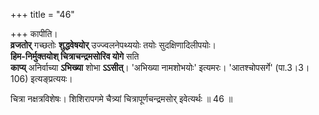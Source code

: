 +++
title = "46"

+++
कापीति।  
**व्रजतोर्** गच्छतोः **शुद्धवेषयोर्** उज्ज्वलनेपथ्ययोः तयोः सुदक्षिणादिलीपयोः।  
**हिम-निर्मुक्तयोश् चित्राचन्द्रमसोरिव योगे** सति  
**काप्य्** अनिर्वाच्या **ऽभिख्या** शोभा **ऽऽसीत्**। 'अभिख्या नामशोभयोः' इत्यमरः। 'आतश्चोपसर्गे' (पा.3।3।106) इत्यङ्प्रत्ययः। 

चित्रा नक्षत्रविशेषः। शिशिरापगमे चैत्र्यां चित्रापूर्णचन्द्रमसोर् इवेत्यर्थः ॥ 46 ॥  